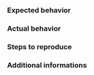 <!-- For feature requests, go to https:// or https:// -->

### Expected behavior

### Actual behavior

### Steps to reproduce

### Additional informations

<!-- Please run `!_debug` command in chat and paste debug information of log/bot.log below this line -->


<!-- Attach your logs/exception.log file if bot crashes -->
